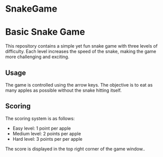 # SnakeGame
# Basic Snake Game

This repository contains a simple yet fun snake game with three levels of difficulty. Each level increases the speed of the snake, making the game more challenging and exciting.

## Usage

The game is controlled using the arrow keys. The objective is to eat as many apples as possible without the snake hitting itself.

## Scoring

The scoring system is as follows:

- Easy level: 1 point per apple
- Medium level: 2 points per apple
- Hard level: 3 points per per apple

The score is displayed in the top right corner of the game window..
